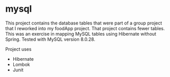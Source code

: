 # mysql  
This project contains the database tables that were part of a group project that I reworked into my foodApp project. That project contains fewer tables. This was an exercise in mapping MySQL tables using Hibernate without Spring. Tested with MySQL version 8.0.28.

Project uses   
* Hibernate
* Lombok
* Junit
